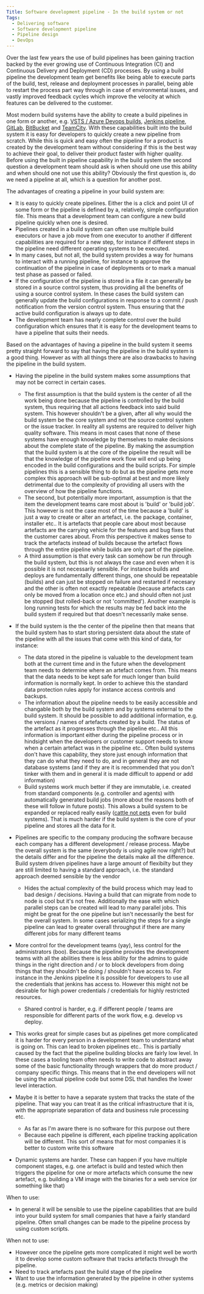 ```yaml
---
Title: Software development pipeline - In the build system or not
Tags:
  - Delivering software
  - Software development pipeline
  - Pipeline design
  - DevOps
---
```


Over the last few years the use of build pipelines has been gaining traction backed by the ever growing
use of Continuous Integration (CI) and Continuous Delivery and Deployment (CD) processes. By using a
build pipeline the development team get benefits like being able to execute parts of the build, test,
release and deployment processes in parallel, being able to restart the process part way through
in case of environmental issues, and vastly improved feedback cycles which improve the velocity
at which features can be delivered to the customer.

Most modern build systems have the ability to create a build pipelines in one form or another, e.g.
[VSTS / Azure Devops builds](https://docs.microsoft.com/en-us/azure/devops/pipelines/get-started/what-is-azure-pipelines?toc=/azure/devops/pipelines/toc.json&bc=/azure/devops/boards/pipelines/breadcrumb/toc.json&view=vsts),
[Jenkins pipeline](https://jenkins.io/solutions/pipeline/),
[GitLab](https://docs.gitlab.com/ee/ci/pipelines.html), [BitBucket](https://bitbucket.org/product/features/pipelines)
and [TeamCity](https://confluence.jetbrains.com/display/TCD18/Build+Chain). With these capabilities
built into the build system it is easy for developers to quickly create a new pipeline from scratch.
While this is quick and easy often the pipeline for a product is created by the development team
without considering if this is the best way to achieve their goal, to deliver their product faster
with higher quality. Before using the built in pipeline capability in the build system the second
question a development team should ask is when should one use this ability and when should one not
use this ability? Obviously the first question is, do we need a pipeline at all, which is a question
for another post.

The advantages of creating a pipeline in your build system are:

- It is easy to quickly create pipelines. Either the is a click and point UI of some form or the
  pipeline is defined by a, relatively, simple configuration file. This means that a development
  team can configure a new build pipeline quickly when one is desired.
- Pipelines created in a build system can often use multiple build executors or have a job move
  from one executor to another if different capabilities are required for a new step, for instance
  if different steps in the pipeline need different operating systems to be executed.
- In many cases, but not all, the build system provides a way for humans to interact with a running
  pipeline, for instance to approve the continuation of the pipeline in case of deployments or
  to mark a manual test phase as passed or failed.
- If the configuration of the pipeline is stored in a file it can generally be stored in a source
  control system, thus providing all the benefits of using a source control system. In these cases
  the build system can generally update the build configurations in response to a commit / push
  notification from the version control system. Thus ensuring that the active build configuration
  is always up to date.
- The development team has nearly complete control over the build configuration which ensures that
  it is easy for the development teams to have a pipeline that suits their needs.

Based on the advantages of having a pipeline in the build system it seems pretty straight forward to
say that having the pipeline in the build system is a good thing. However as with all things there
are also drawbacks to having the pipeline in the build system.

- Having the pipeline in the build system makes some assumptions that may not be correct in certain
  cases.
    - The first assumption is that the build system is the center of all the work being done
      because the pipeline is controlled by the build system, thus requiring that all actions feedback
      into said build system. This however shouldn't be a given, after all why would the build system
      be the core system and not the source control system or the issue tracker. In reality all systems
      are required to deliver high quality software. This means in most cases that none of these systems
      have enough knowledge by themselves to make decisions about the complete state of the pipeline.
      By making the assumption that the build system is at the core of the pipeline the result will
      be that the knowledge of the pipeline work flow will end up being encoded in the build configurations
      and the build scripts. For simple pipelines this is a sensible thing to do but as the pipeline
      gets more complex this approach will be sub-optimal at best and more likely detrimental due to
      the complexity of providing all users with the overview of how the pipeline functions.
    - The second, but potentially more important, assumption is that the item the development teams
      care most about is 'build' or 'build job'. This however is not the case most of the time because
      a 'build' is just a way to create or alter an artefact, i.e. the package, container, installer
      etc.. It is artefacts that people care about most because artefacts are the carrying vehicle
      for the features and bug fixes that the customer cares about. From this perspective it makes
      sense to track the artefacts instead of builds because the artefact flows through the entire pipeline
      while builds are only part of the pipeline.
    - A third assumption is that every task can somehow be run through the build system, but this is
      not always the case and even when it is possible it is not necessarily sensible. For instance
      builds and deploys are fundamentally different things, one should be repeatable (builds) and
      can just be stopped on failure and restarted if necesary and the other is often not exactly
      repeatable (because artefacts can only be moved from a location once etc.) and should often
      not just be stopped (but rolled-back or not 'committed'). Another example is long running tests
      for which the results may be fed back into the build system if required but that doesn't
      necessarily make sense.

- If the build system is the the center of the pipeline then that means that the build system has to
  start storing persistent data about the state of the pipeline with all the issues that come with this
  kind of data, for instance:
    - The data stored in the pipeline is valuable to the development team both at the current time and
      in the future when the development team needs to determine where an artefact comes from. This means
      that the data needs to be kept safe for much longer than build information is normally kept. In
      order to achieve this the standard data protection rules apply for instance access controls and
      backups.
    - The information about the pipeline needs to be easily accessible and changable both by the build
      system and by systems external to the build system. It should be possible to add additional
      information, e.g. the versions / names of artefacts created by a build. The status of the artefact
      as it progresses through the pipeline etc.. All this information is important either during the
      pipeline process or in hindsight when the developers or customer support needs to know when a
      certain artefact was in the pipeline etc.. Often build systems don't have this capability, they
      store just enough information that they can do what they need to do, and in general they are
      not database systems (and if they are it is recommended that you don't tinker with them and in
      general it is made difficult to append or add information)
    - Build systems work much better if they are immutable, i.e. created from standard components (e.g.
      controller and agents) with automatically generated build jobs (more about the reasons both of
      these will follow in future posts). This allows a build system to be expanded or replaced really
      easily ([cattle not pets](https://medium.com/@Joachim8675309/devops-concepts-pets-vs-cattle-2380b5aab313)
      even for build systems). That is much harder if the build system is the core of your pipeline
      and stores all the data for it.

- Pipelines are specific to the company producing the software because each company has a different development / release
  process. Maybe the overall system is the same (everybody is using agile now right?) but the details differ and for the
  pipeline the details make all the difference. Build system driven pipelines have a large amount of flexibilty but
  they are still limited to having a standard approach, i.e. the standard approach deemed sensible by the
  vendor







  - Hides the actual complexity of the build process which may lead to bad design / decisions. Having
    a build that can migrate from node to node is cool but it's not free. Additionally the ease with
    which parallel steps can be created will lead to many parallel jobs. This might be great for the
    one pipeline but isn't necessarily the best for the overall system. In some cases serializing the
    steps for a single pipeline can lead to greater overall throughput if there are many different jobs
    for many different teams


- More control for the development teams (yay), less control for the administrators (boo). Because the
    pipeline provides the development teams with all the abilities there is less ability for the admins
    to guide things in the right direction and / or to block developers from doing things that they shouldn't
    be doing / shouldn't have access to. For instance in the Jenkins pipeline it is possible for developers
    to use all the credentials that jenkins has access to. However this might not be desirable for high
    power credentials / credentials for highly restricted resources.
  - Shared control is harder, e.g. if different people / teams are responsible for different parts of the
    work flow, e.g. develop vs deploy.

- This works great for simple cases but as pipelines get more complicated it is harder for every person
    in a development team to understand what is going on. This can lead to broken pipelines etc.. This
    is partially caused by the fact that the pipeline building blocks are fairly low level. In these
    cases a tooling team often needs to write code to abstract away some of the basic functionality through
    wrappers that do more product / company specific things. This means that in the end developers will not
    be using the actual pipeline code but some DSL that handles the lower level interaction.


- Maybe it is better to have a separate system that tracks the state of the pipeline. That way you can treat it as the
  critical infrastructure that it is, with the appropriate separation of data and business rule processing etc.
  - As far as I'm aware there is no software for this purpose out there
  - Because each pipeline is different, each pipeline tracking application will be different. This sort of means
    that for most companies it is better to custom write this software




- Dynamic systems are harder. These can happen if you have multiple component stages, e.g. one artefact is build and
  tested which then triggers the pipeline for one or more artefacts which consume the new artefact, e.g. building
  a VM image with the binaries for a web service (or something like that)




When to use:


- In general it will be sensible to use the pipeline capabilities that are build into your build system for small companies
  that have a fairly standard pipeline. Often small changes can be made to the pipeline process by using custom scripts.

When not to use:

- However once the pipeline gets more complicated it might well be worth it to develop some custom software that tracks
  artefacts through the pipeline.
- Need to track artefacts past the build stage of the pipeline
- Want to use the information generated by the pipeline in other systems (e.g. metrics or decision making)


